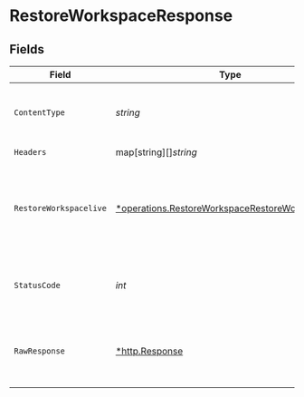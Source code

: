 # RestoreWorkspaceResponse


## Fields

| Field                                                                                                                      | Type                                                                                                                       | Required                                                                                                                   | Description                                                                                                                | Example                                                                                                                    |
| -------------------------------------------------------------------------------------------------------------------------- | -------------------------------------------------------------------------------------------------------------------------- | -------------------------------------------------------------------------------------------------------------------------- | -------------------------------------------------------------------------------------------------------------------------- | -------------------------------------------------------------------------------------------------------------------------- |
| `ContentType`                                                                                                              | *string*                                                                                                                   | :heavy_check_mark:                                                                                                         | HTTP response content type for this operation                                                                              |                                                                                                                            |
| `Headers`                                                                                                                  | map[string][]*string*                                                                                                      | :heavy_check_mark:                                                                                                         | N/A                                                                                                                        |                                                                                                                            |
| `RestoreWorkspacelive`                                                                                                     | [*operations.RestoreWorkspaceRestoreWorkspacelive](../../../pkg/models/operations/restoreworkspacerestoreworkspacelive.md) | :heavy_minus_sign:                                                                                                         | OK                                                                                                                         | {<br/>"status": "success",<br/>"message": "workspace restored successfully"<br/>}                                          |
| `StatusCode`                                                                                                               | *int*                                                                                                                      | :heavy_check_mark:                                                                                                         | HTTP response status code for this operation                                                                               |                                                                                                                            |
| `RawResponse`                                                                                                              | [*http.Response](https://pkg.go.dev/net/http#Response)                                                                     | :heavy_check_mark:                                                                                                         | Raw HTTP response; suitable for custom response parsing                                                                    |                                                                                                                            |